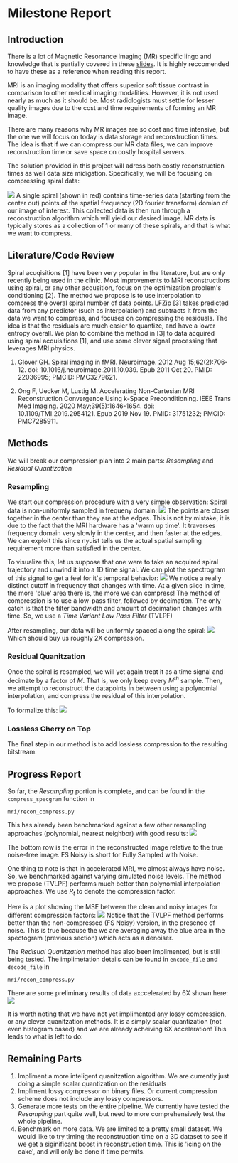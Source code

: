# Milestone Report
## Introduction
There is a lot of Magnetic Resonance Imaging (MR) specific lingo and knowledge that is partially covered in these [slides](https://docs.google.com/presentation/d/1Yr8Crx2qpC4Yb7XK0pZmD8wiBaTLO-82u-vvuH3MRRc/edit?usp=sharing). It is highly reccomended to have these as a reference when reading this report.

MRI is an imaging modality that offers superior soft tissue contrast in comparison to other medical imaging modalities. However, it is not used nearly as much as it should be. Most radiologists must settle for lesser quality images due to the cost and time requirements of forming an MR image. 

There are many reasons why MR images are so cost and time intensive, but the one we will focus on today is data storage and reconstruction times. The idea is that if we can compress our MR data files, we can improve reconstruction time or save space on costly hospital servers. 

The solution provided in this project will adress both costly reconstruction times as well data size midigation. Specifically, we will be focusing on compressing spiral data:

![](figures/spiral.png)
A single spiral (shown in red) contains time-series data (starting from the center out) points of the spatial frequency (2D fourier transform) domian of our image of interest. This collected data is then run through a reconstruction algorithm which will yield our desired image. MR data is typically stores as a collection of 1 or many of these spirals, and that is what we want to compress.

## Literature/Code Review
Spiral acuqisitions [1] have been very popular in the literature, but are only recently being used in the clinic. Most improvements to MRI reconstructions using spiral, or any other acqusition, focus on the optimization problem's conditioning [2]. The method we propose is to use interpolation to compress the overal spiral number of data points. LFZip [3] takes predicted data from any predictor (such as interpolation) and subtracts it from the data we want to compress, and focuses on compressing the residuals. The idea is that the residuals are much easier to quantize, and have a lower entropy overall. We plan to combine the method in [3] to data acquired using spiral acquisitions [1], and use some clever signal processing that leverages MRI physics.

1. Glover GH. Spiral imaging in fMRI. Neuroimage. 2012 Aug 15;62(2):706-12. doi: 10.1016/j.neuroimage.2011.10.039. Epub 2011 Oct 20. PMID: 22036995; PMCID: PMC3279621.

2. Ong F, Uecker M, Lustig M. Accelerating Non-Cartesian MRI Reconstruction Convergence Using k-Space Preconditioning. IEEE Trans Med Imaging. 2020 May;39(5):1646-1654. doi: 10.1109/TMI.2019.2954121. Epub 2019 Nov 19. PMID: 31751232; PMCID: PMC7285911.

## Methods

We will break our compression plan into 2 main parts: *Resampling* and *Residual Quantization*

### Resampling
We start our compression procedure with a very simple observation: Spiral data is non-uniformly sampled in frequeny domain:
![](figures/vardens.png)
The points are closer together in the center than they are at the edges. This is not by mistake, it is due to the fact that the MRI hardware has a 'warm up time'. It traverses frequency domain very slowly in the center, and then faster at the edges. We can exploit this since nyuist tells us the actual spatial sampling requirement more than satisfied in the center.

To visualize this, let us suppose that one were to take an acquired spiral trajectory and unwind it into a 1D time signal. We can plot the spectrogram of this signal to get a feel for it's temporal behavior:
![](figures/specgram.png)
We notice a really distinct cutoff in frequency that changes with time. At a given slice in time, the more 'blue' area there is, the more we can compress! The method of compression is to use a low-pass filter, followed by decimation. The only catch is that the filter bandwidth and amount of decimation changes with time. So, we use a *Time Variant Low Pass Filter* (TVLPF) 

After resampling, our data will be uniformly spaced along the spiral:
![](figures/resampling.png)
Which should buy us roughly 2X compression.


### Residual Quanitzation
Once the spiral is resampled, we will yet again treat it as a time signal and decimate by a factor of $M$. That is, we only keep every $M^{th}$ sample. Then, we attempt to reconstruct the datapoints in between using a polynomial interpolation, and compress the residual of this interpolation. 

To formalize this:
![](figures/LATEX.png)


### Lossless Cherry on Top
The final step in our method is to add lossless compression to the resulting bitstream.

## Progress Report
So far, the *Resampling* portion is complete, and can be found in the `compress_specgram` function in  
```
mri/recon_compress.py
```
This has already been benchmarked  against a few other resampling approaches (polynomial, nearest neighbor) with good results:
![](figures/comparison.png)

The bottom row is the error in the reconstructed image relative to the true noise-free image. FS Noisy is short for Fully Sampled with Noise.

One thing to note is that in accelerated MRI, we almost always have noise. So, we benchmarked against varying simulated noise levels. The method we propose (TVLPF) performs much better than polynomial interpolation approaches. We use $R_t$ to denote the compression factor. 

Here is a plot showing the MSE between the clean and noisy images for different compression factors:
![](figures/plot.png)
Notice that the TVLPF method performs better than the non-compressed (FS Noisy) version, in the presence of noise. This is true because the we are averaging away the blue area in the spectogram (previous section) which acts as a denoiser.


The *Redisual Quanitzation* method has also been implimented, but is still being tested. The implimetation details can be found in `encode_file` and `decode_file` in 
```
mri/recon_compress.py
```

There are some preliminary results of data axccelerated by 6X shown here:
![](figures/sixX.png)

It is worth noting that we have not yet implimented any lossy compression, or any clever quanitzation methods. It is a simply scalar quantization (not even histogram based) and we are already acheiving 6X acceleration! This leads to what is left to do:

## Remaining Parts
1. Impliment a more inteligent quanitzation algorithm. We are currently just doing a simple scalar quantization on the residuals
2. Impliment lossy compressor on binary files. Or current compression scheme does not include any lossy compressors.
3. Generate more tests on the entire pipeline. We currently have tested the *Resampling* part quite well, but need to more comprehensively test the whole pipeline.
4. Benchmark on more data. We are limited to a pretty small dataset. We would like to try timing the reconstruction time on a 3D dataset to see if we get a siginificant boost in reconstruction time. This is 'icing on the cake', and will only be done if time permits.  